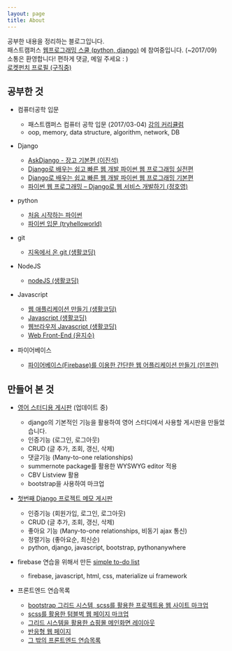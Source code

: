 ```yaml
---
layout: page
title: About
---
```


<p class="message">
  공부한 내용을 정리하는 블로그입니다.<br>
  패스트캠퍼스 <a href="http://www.fastcampus.co.kr/dev_school_wps/">웹프로그래밍 스쿨 (python, django)</a> 에 참여중입니다. (~2017/09) <br>
  소통은 환영합니다! 편하게 댓글, 메일 주세요 : ) <br>
  <a href="https://www.rocketpunch.com/@wayhome25">로켓펀치 프로필 (구직중)</a><br>
</p>

## 공부한 것
- 컴퓨터공학 입문
    - 패스트캠퍼스 컴퓨터 공학 입문 (2017/03-04) [강의 커리큘럼](http://cdn.www.fastcampus.co.kr/wp-content/uploads/2017/02/%EC%BB%B4%ED%93%A8%ED%84%B0%EA%B3%B5%ED%95%99-%EC%9E%85%EB%AC%B8-SCHOOL-2%EA%B8%B0_%EC%BB%A4%EB%A6%AC%ED%81%98%EB%9F%BC-%EB%B0%8F-%EA%B5%90%EC%9C%A1-%EC%95%88%EB%82%B4%EB%AC%B8.pdf?_ga=1.240441345.321893628.1483015444)
    - oop, memory, data structure, algorithm, network, DB

- Django
  - [AskDjango - 장고 기본편 (이진석)](https://nomade.kr/vod/django/)
  - [Django로 배우는 쉽고 빠른 웹 개발 파이썬 웹 프로그래밍 실전편](http://www.yes24.com/24/goods/29331035?scode=029)
  - [Django로 배우는 쉽고 빠른 웹 개발 파이썬 웹 프로그래밍 기본편](http://www.hanbit.co.kr/store/books/look.php?p_code=B5790464800)
  - [파이썬 웹 프로그래밍 – Django로 웹 서비스 개발하기 (정호영)](https://www.inflearn.com/members/hyunjoo_lee_1/course/)

- python
	- [처음 시작하는 파이썬](http://www.hanbit.co.kr/store/books/look.php?p_code=B2827459900)
  - [파이썬 입문 (tryhelloworld)](http://tryhelloworld.co.kr/courses/%ED%8C%8C%EC%9D%B4%EC%8D%AC-%EC%9E%85%EB%AC%B8)


- git
    - [지옥에서 온 git (생활코딩)](https://opentutorials.org/module/2676)

- NodeJS
  - [nodeJS (생활코딩)](https://opentutorials.org/course/2136)

- Javascript
  - [웹 애플리케이션 만들기 (생활코딩)](https://opentutorials.org/course/1688)
  - [Javascript (생활코딩)](https://opentutorials.org/course/743)
  - [웹브라우저 Javascript (생활코딩)](https://opentutorials.org/course/1375)
  - [Web Front-End (윤지수)](http://olc.kr/course/course_online_view.jsp?id=470)

- 파이어베이스
  - [파이어베이스(Firebase)를 이용한 간단한 웹 어플리케이션 만들기 (인프런)](https://www.inflearn.com/course/%ED%8C%8C%EC%9D%B4%EC%96%B4%EB%B2%A0%EC%9D%B4%EC%8A%A4-%EA%B0%95%EC%A2%8C-%EC%9B%B9-%EC%96%B4%ED%94%8C%EB%A6%AC%EC%BC%80%EC%9D%B4%EC%85%98/)


## 만들어 본 것

- [영어 스터디용 게시판](http://sunshinenglish.pythonanywhere.com/) (업데이트 중)
    - django의 기본적인 기능을 활용하여 영어 스터디에서 사용할 게시판을 만들었습니다.
    - 인증기능 (로그인, 로그아웃)
    - CRUD (글 추가, 조회, 갱신, 삭제)
    - 댓글기능 (Many-to-one relationships)
    - summernote package를 활용한 WYSWYG editor 적용
	- CBV Listview 활용
    - bootstrap을 사용하여 마크업

- [첫번째 Django 프로젝트 메모 게시판](http://siwabada.pythonanywhere.com/)
    - 인증기능 (회원가입, 로그인, 로그아웃)
    - CRUD (글 추가, 조회, 갱신, 삭제)
    - 좋아요 기능 (Many-to-one relationships, 비동기 ajax 통신)
    - 정렬기능 (좋아요순, 최신순)
    - python, django, javascript, bootstrap, pythonanywhere

- firebase 연습을 위해서 만든 [simple to-do list](https://simple-todolist.firebaseapp.com/)
  - firebase, javascript, html, css, materialize ui framework

- 프론트엔드 연습목록
	- [bootstrap 그리드 시스템, scss를 활용한 프로젝트용 웹 사이트 마크업](https://wayhome25.github.io/fastcampus_school/homework/10km/)
	- [scss를 활용한 텀블벅 웹 페이지 마크업](https://wayhome25.github.io/fastcampus_school/01_html-css/tumblbug/projects.html)
	- [그리드 시스템을 활용한 쇼핑몰 메인화면 레이아웃](https://wayhome25.github.io/front-end/practice_team_activity)
	- [반응형 웹 페이지 ](https://wayhome25.github.io/small_project/responsive_website/)
	- [그 밖의 프론트엔드 연습목록](https://github.com/wayhome25/front-end/blob/master/Readme.md)
